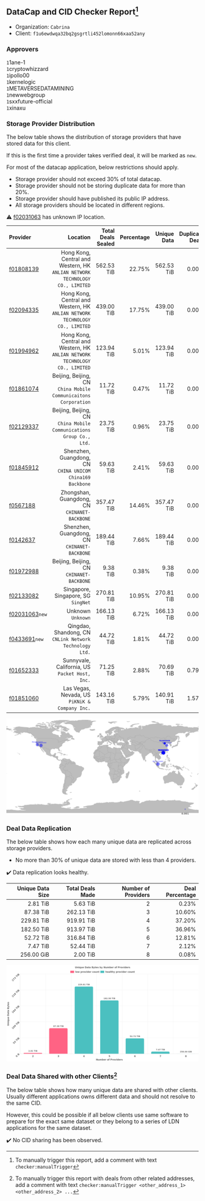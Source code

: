 ## DataCap and CID Checker Report[^1]
 - Organization: `Cabrina`
 - Client: `f1u6ewdwqa32bq2gsgrtli452lomonn66xaa52any`
### Approvers
`1`1ane-1<br/>`1`cryptowhizzard<br/>`1`ipollo00<br/>`1`kernelogic<br/>`1`METAVERSEDATAMINING<br/>`1`newwebgroup<br/>`1`sxxfuture-official<br/>`1`xinaxu

### Storage Provider Distribution
The below table shows the distribution of storage providers that have stored data for this client.

If this is the first time a provider takes verified deal, it will be marked as `new`.

For most of the datacap application, below restrictions should apply.
 - Storage provider should not exceed 30% of total datacap.
 - Storage provider should not be storing duplicate data for more than 20%.
 - Storage provider should have published its public IP address.
 - All storage providers should be located in different regions.

⚠️ [f02031063](https://filfox.info/en/address/f02031063) has unknown IP location.

| Provider                                                    |                                                                        Location | Total Deals Sealed | Percentage | Unique Data | Duplicate Deals |
| :---------------------------------------------------------- | ------------------------------------------------------------------------------: | -----------------: | ---------: | ----------: | --------------: |
| [f01808139](https://filfox.info/en/address/f01808139)       | Hong Kong, Central and Western, HK<br/>`ANLIAN NETWORK TECHNOLOGY CO., LIMITED` |         562.53 TiB |     22.75% |  562.53 TiB |           0.00% |
| [f02094335](https://filfox.info/en/address/f02094335)       | Hong Kong, Central and Western, HK<br/>`ANLIAN NETWORK TECHNOLOGY CO., LIMITED` |         439.00 TiB |     17.75% |  439.00 TiB |           0.00% |
| [f01994962](https://filfox.info/en/address/f01994962)       | Hong Kong, Central and Western, HK<br/>`ANLIAN NETWORK TECHNOLOGY CO., LIMITED` |         123.94 TiB |      5.01% |  123.94 TiB |           0.00% |
| [f01861074](https://filfox.info/en/address/f01861074)       |              Beijing, Beijing, CN<br/>`China Mobile Communicaitons Corporation` |          11.72 TiB |      0.47% |   11.72 TiB |           0.00% |
| [f02129337](https://filfox.info/en/address/f02129337)       |          Beijing, Beijing, CN<br/>`China Mobile Communications Group Co., Ltd.` |          23.75 TiB |      0.96% |   23.75 TiB |           0.00% |
| [f01845912](https://filfox.info/en/address/f01845912)       |                    Shenzhen, Guangdong, CN<br/>`CHINA UNICOM China169 Backbone` |          59.63 TiB |      2.41% |   59.63 TiB |           0.00% |
| [f0567188](https://filfox.info/en/address/f0567188)         |                                Zhongshan, Guangdong, CN<br/>`CHINANET-BACKBONE` |         357.47 TiB |     14.46% |  357.47 TiB |           0.00% |
| [f0142637](https://filfox.info/en/address/f0142637)         |                                 Shenzhen, Guangdong, CN<br/>`CHINANET-BACKBONE` |         189.44 TiB |      7.66% |  189.44 TiB |           0.00% |
| [f01972988](https://filfox.info/en/address/f01972988)       |                                    Beijing, Beijing, CN<br/>`CHINANET-BACKBONE` |           9.38 TiB |      0.38% |    9.38 TiB |           0.00% |
| [f02133082](https://filfox.info/en/address/f02133082)       |                                          Singapore, Singapore, SG<br/>`SingNet` |         270.81 TiB |     10.95% |  270.81 TiB |           0.00% |
| [f02031063](https://filfox.info/en/address/f02031063)`new`  |                                                           Unknown<br/>`Unknown` |         166.13 TiB |      6.72% |  166.13 TiB |           0.00% |
| [f0433691](https://filfox.info/en/address/f0433691)`new`    |                      Qingdao, Shandong, CN<br/>`CNLink Network Technology Ltd.` |          44.72 TiB |      1.81% |   44.72 TiB |           0.00% |
| [f01652333](https://filfox.info/en/address/f01652333)       |                               Sunnyvale, California, US<br/>`Packet Host, Inc.` |          71.25 TiB |      2.88% |   70.69 TiB |           0.79% |
| [f01851060](https://filfox.info/en/address/f01851060)       |                               Las Vegas, Nevada, US<br/>`PiKNiK & Company Inc.` |         143.16 TiB |      5.79% |  140.91 TiB |           1.57% |

<img src="https://raw.githubusercontent.com/data-preservation-programs/filplus-checker-assets/main/filecoin-project/filecoin-plus-large-datasets/issues/1593/1685434771955.png"/>

### Deal Data Replication
The below table shows how each many unique data are replicated across storage providers.

- No more than 30% of unique data are stored with less than 4 providers.

✔️ Data replication looks healthy.

| Unique Data Size | Total Deals Made | Number of Providers | Deal Percentage |
| ---------------: | ---------------: | ------------------: | --------------: |
|         2.81 TiB |         5.63 TiB |                   2 |           0.23% |
|        87.38 TiB |       262.13 TiB |                   3 |          10.60% |
|       229.81 TiB |       919.91 TiB |                   4 |          37.20% |
|       182.50 TiB |       913.97 TiB |                   5 |          36.96% |
|        52.72 TiB |       316.84 TiB |                   6 |          12.81% |
|         7.47 TiB |        52.44 TiB |                   7 |           2.12% |
|       256.00 GiB |         2.00 TiB |                   8 |           0.08% |

<img src="https://raw.githubusercontent.com/data-preservation-programs/filplus-checker-assets/main/filecoin-project/filecoin-plus-large-datasets/issues/1593/1685434772616.png"/>

### Deal Data Shared with other Clients[^3]
The below table shows how many unique data are shared with other clients.
Usually different applications owns different data and should not resolve to the same CID.

However, this could be possible if all below clients use same software to prepare for the exact same dataset or they belong to a series of LDN applications for the same dataset.

✔️ No CID sharing has been observed.

[^1]: To manually trigger this report, add a comment with text `checker:manualTrigger`

[^2]: Deals from those addresses are combined into this report as they are specified with `checker:manualTrigger`

[^3]: To manually trigger this report with deals from other related addresses, add a comment with text `checker:manualTrigger <other_address_1> <other_address_2> ...`
